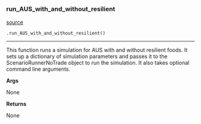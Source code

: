 #


### run_AUS_with_and_without_resilient
[source](https://github.com/allfed/allfed-integrated-model/blob/master/src/scenarios/run_AUS_with_improved_numbers.py/#L12)
```python
.run_AUS_with_and_without_resilient()
```

---
This function runs a simulation for AUS with and without resilient foods. It sets up a dictionary of simulation
parameters and passes it to the ScenarioRunnerNoTrade object to run the simulation. It also takes optional command
line arguments.


**Args**

None


**Returns**

None
